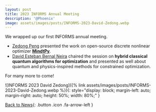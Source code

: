```yaml
---
layout: post
title: 2023 INFORMS Annual Meeting
description: '@Phoenix'
image: assets/images/posts/INFORMS-2023-David-Zedong.webp
---
```

We wrapped up our first INFORMS annual meeting.

- [Zedong Peng](https://SECQUOIA.github.io/2-members.html) presented the work on open-source discrete nonlinear optimizer [**MindtPy**](https://pyomo.readthedocs.io/en/stable/contributed_packages/mindtpy.html).
- [David Esteban Bernal Neira](https://secquoia.github.io/1-bernalde.html) chaired the session on **hybrid classical quantum algorithms for optimization** and presented as well about quantum and physics-inspired methods for constrained optimization.

For many more to come!

![INFORMS 2023 David Zedong]({% link assets/images/posts/INFORMS-2023-David-Zedong.webp %}){: style="display: block; margin-left: auto; margin-right: auto; height: 50%; width: 80%;" }

[Back to News](/3-news.html){: .button .icon .fa-arrow-left }
